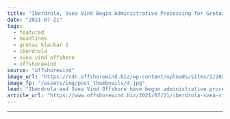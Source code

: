 ```yaml
---
title: "Iberdrola, Svea Vind Begin Administrative Processing for Gretas Klackar 2 OWF"
date: "2021-07-21"
tags: 
  - featured
  - headlines
  - gretas klackar 2
  - iberdrola
  - svea vind offshore
  - offshorewind
source: "offshorewind"
image_url: "https://cdn.offshorewind.biz/wp-content/uploads/sites/2/2021/07/21123004/Gretas-Klackar-2-OWF-visualisation_-c-SWECO-Svea-Vind-Offshore.jpg"
image_fp: "/assets/img/post_thumbnails/4.jpg"
lead: "Iberdrola and Svea Vind Offshore have begun administrative processing for the Gretas Klackar 2"
article_url: "https://www.offshorewind.biz/2021/07/21/iberdrola-svea-vind-begin-administrative-processing-for-gretas-klackar-2-owf/"
---
```


---
